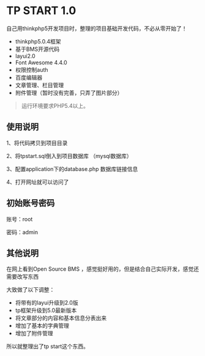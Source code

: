 TP START 1.0
===============

自己用thinkphp5开发项目时，整理的项目基础开发代码，不必从零开始了！

 + thinkphp5.0.4框架
 + 基于BMS开源代码
 + layui2.0
 + Font Awesome 4.4.0 
 + 权限控制auth
 + 百度编辑器
 + 文章管理、栏目管理
 + 附件管理（暂时没有完善，只弄了图片部分）


> 运行环境要求PHP5.4以上。


## 使用说明

1、将代码拷贝到项目目录

2、将tpstart.sql倒入到项目数据库 （mysql数据库）

3、配置application下的database.php 数据库链接信息

4、打开网址就可以访问了

## 初始账号密码

账号：root

密码：admin

## 其他说明
在网上看到Open Source BMS ，感觉挺好用的，但是结合自己实际开发，感觉还需要改写东西

大致做了以下调整：

+ 将带有的layui升级到2.0版
+ tp框架升级到5.0最新版本
+ 将文章部分的内容和基本信息分表出来
+ 增加了基本的字典管理
+ 增加了附件管理



所以就整理出了tp start这个东西。